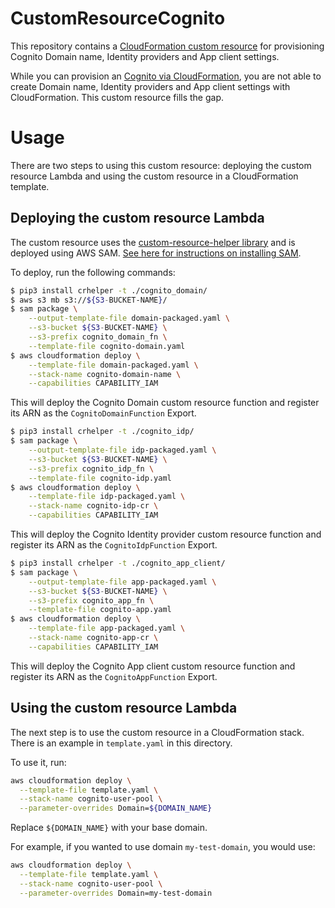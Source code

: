 # CustomResourceCognito

This repository contains a [CloudFormation custom resource](https://docs.aws.amazon.com/AWSCloudFormation/latest/UserGuide/template-custom-resources.html) for provisioning Cognito Domain name, Identity providers and App client settings.

While you can provision an [Cognito via CloudFormation](https://docs.aws.amazon.com/AWSCloudFormation/latest/UserGuide/aws-resource-cognito-userpool.html), you are not able to create Domain name, Identity providers and App client settings with CloudFormation. This custom resource fills the gap.

# Usage

There are two steps to using this custom resource: deploying the custom resource Lambda and using the custom resource in a CloudFormation template.

## Deploying the custom resource Lambda

The custom resource uses the [custom-resource-helper library](https://github.com/aws-cloudformation/custom-resource-helper) and is deployed using AWS SAM. [See here for instructions on installing SAM](https://docs.aws.amazon.com/serverless-application-model/latest/developerguide/serverless-sam-cli-install.html).

To deploy, run the following commands:

```bash
$ pip3 install crhelper -t ./cognito_domain/
$ aws s3 mb s3://${S3-BUCKET-NAME}/
$ sam package \
    --output-template-file domain-packaged.yaml \
    --s3-bucket ${S3-BUCKET-NAME} \
    --s3-prefix cognito_domain_fn \
    --template-file cognito-domain.yaml
$ aws cloudformation deploy \
    --template-file domain-packaged.yaml \
    --stack-name cognito-domain-name \
    --capabilities CAPABILITY_IAM
```

This will deploy the Cognito Domain custom resource function and register its ARN as the `CognitoDomainFunction` Export.

```bash
$ pip3 install crhelper -t ./cognito_idp/
$ sam package \
    --output-template-file idp-packaged.yaml \
    --s3-bucket ${S3-BUCKET-NAME} \
    --s3-prefix cognito_idp_fn \
    --template-file cognito-idp.yaml
$ aws cloudformation deploy \
    --template-file idp-packaged.yaml \
    --stack-name cognito-idp-cr \
    --capabilities CAPABILITY_IAM    
```

This will deploy the Cognito Identity provider custom resource function and register its ARN as the `CognitoIdpFunction` Export.

```bash
$ pip3 install crhelper -t ./cognito_app_client/
$ sam package \
    --output-template-file app-packaged.yaml \
    --s3-bucket ${S3-BUCKET-NAME} \
    --s3-prefix cognito_app_fn \
    --template-file cognito-app.yaml
$ aws cloudformation deploy \
    --template-file app-packaged.yaml \
    --stack-name cognito-app-cr \
    --capabilities CAPABILITY_IAM
```
This will deploy the Cognito App client custom resource function and register its ARN as the `CognitoAppFunction` Export.

## Using the custom resource Lambda

The next step is to use the custom resource in a CloudFormation stack. There is an example in `template.yaml` in this directory.

To use it, run:

```bash
aws cloudformation deploy \
  --template-file template.yaml \
  --stack-name cognito-user-pool \
  --parameter-overrides Domain=${DOMAIN_NAME}
```

Replace `${DOMAIN_NAME}` with your base domain.

For example, if you wanted to use domain `my-test-domain`, you would use:

```bash
aws cloudformation deploy \
  --template-file template.yaml \
  --stack-name cognito-user-pool \
  --parameter-overrides Domain=my-test-domain
```